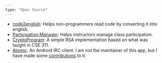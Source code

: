 ```yaml
---
type: "Open Source"
---
```



* <a href="https://github.com/paytonq/code2english" target="_blank">code2english</a>: Helps non-programmers read code by converting it into english.
* <a href="https://github.com/paytonq/ParticipationManager" target="_blank">Participation Manager</a>: Helps instructors manage class participation.
* <a href="https://github.com/paytonq/CryptoProgram" target="_blank">CryptoProgram</a>: A simple RSA implementation based on what was taught in CSE 311.
* <a href="https://github.com/paytonq/Atomic" target="_blank">Atomic</a>: An Android IRC client.  I am not the maintainer of this app, but I have made some <a href="https://github.com/indrora/Atomic/commits?author=paytonq">contributions</a>&nbsp;to it.
